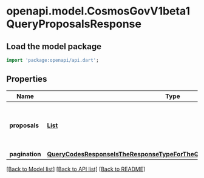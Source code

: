 # openapi.model.CosmosGovV1beta1QueryProposalsResponse

## Load the model package
```dart
import 'package:openapi/api.dart';
```

## Properties
Name | Type | Description | Notes
------------ | ------------- | ------------- | -------------
**proposals** | [**List<Proposals200ResponseProposalsInner>**](Proposals200ResponseProposalsInner.md) | proposals defines all the requested governance proposals. | [optional] [default to const []]
**pagination** | [**QueryCodesResponseIsTheResponseTypeForTheQueryCodesRPCMethodPagination**](QueryCodesResponseIsTheResponseTypeForTheQueryCodesRPCMethodPagination.md) |  | [optional] 

[[Back to Model list]](../README.md#documentation-for-models) [[Back to API list]](../README.md#documentation-for-api-endpoints) [[Back to README]](../README.md)


